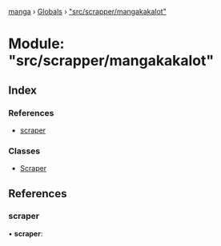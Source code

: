 [manga](../README.md) › [Globals](../globals.md) › ["src/scrapper/mangakakalot"](_src_scrapper_mangakakalot_.md)

# Module: "src/scrapper/mangakakalot"

## Index

### References

* [scraper](_src_scrapper_mangakakalot_.md#scraper)

### Classes

* [Scraper](../classes/_src_scrapper_mangakakalot_.scraper.md)

## References

###  scraper

• **scraper**:
